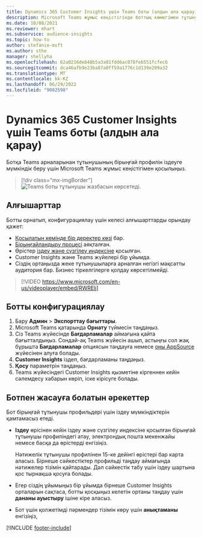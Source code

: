 ```yaml
---
title: Dynamics 365 Customer Insights үшін Teams боты (алдын ала қарау)
description: Microsoft Teams жұмыс кеңістігінде боттың көмегімен тұтынушының бірыңғай профильдерін іздеңіз.
ms.date: 10/08/2021
ms.reviewer: mhart
ms.subservice: audience-insights
ms.topic: how-to
author: stefanie-msft
ms.author: sthe
manager: shellyha
ms.openlocfilehash: 62a0216de848b5a3a81fdd6ac078feb551fcfec6
ms.sourcegitcommit: dca46afb9e23ba87a0ff59a1776c1d139e209a32
ms.translationtype: MT
ms.contentlocale: kk-KZ
ms.lasthandoff: 06/29/2022
ms.locfileid: "9082598"
---
```

# <a name="teams-bot-for-dynamics-365-customer-insights-preview"></a>Dynamics 365 Customer Insights үшін Teams боты (алдын ала қарау)

Ботқа Teams арналарынан тұтынушының бірыңғай профилін іздеуге мүмкіндік беру үшін Microsoft Teams жұмыс кеңістігімен қосылыңыз.

> [!div class="mx-imgBorder"]
> ![Teams боты тұтынушы жазбасын көрсетеді.](media/teams-bot.png "Teams боты тұтынушы жазбасын көрсетеді")

## <a name="prerequisites"></a>Алғышарттар

Ботты орнатып, конфигурациялау үшін келесі алғышарттарды орындау қажет:

- [Қосылатын кемінде бір деректер көзі](data-sources.md) бар.
- [Бірыңғайландыру процесі](data-unification.md) аяқталған.
- Өрістер [іздеу және сүзгілеу индексіне](search-filter-index.md) қосылған.
- Customer Insights және Teams жүйелері бір ұйымда.
- Сіздің ортаңызда жеке тұтынушыларға арналған негізгі мақсатты аудитория бар. Бизнес тіркелгілерге қолдау көрсетілмейді.


> [!VIDEO https://www.microsoft.com/en-us/videoplayer/embed/RWRElj]

## <a name="configure-the-bot"></a>Ботты конфигурациялау

1. Бару **Админ** > **Экспорттау бағыттары**.
1. Microsoft Teams қатарында **Орнату** түймесін таңдаңыз.
1. Сіз Teams жүйесінде **Бағдарламалар** аймағына қайта бағытталдыңыз. Сондай-ақ Teams жүйесін ашып, астыңғы сол жақ бұрышта **Бағдарламалар** опциясын таңдауға немесе [оны AppSource](https://go.microsoft.com/fwlink/?linkid=2124104) жүйесінен алуға болады.
1. **Customer Insights** іздеп, бағдарламаны таңдаңыз.
1. **Қосу** параметрін таңдаңыз.
1. Teams жүйесіндегі Customer Insights қызметіне кіргеннен кейін сәлемдесу хабарын көріп, іске кірісуге болады.

## <a name="things-you-can-do-with-the-bot"></a>Ботпен жасауға болатын әрекеттер

Бот бірыңғай тұтынушы профильдері үшін іздеу мүмкіндіктерін қамтамасыз етеді.

- **Іздеу** өрісінен кейін іздеу және сүзгілеу индексіне қосылған бірыңғай тұтынушы профиліндегі атау, электрондық пошта мекенжайы немесе басқа да өрістерді енгізіңіз.

  Нәтижелік тұтынушы профилінен 15-ке дейінгі өрістері бар карта аласыз. Бірнеше сәйкестіктер профильді таңдау аймағында нәтижелер тізімін қайтарады. Дәл сәйкестік табу үшін іздеу шартына қос тырнақша қосуға болады.

- Егер сіздің ұйымыңыз бір ұйымда бірнеше Customer Insights орталарын сақтаса, ботты қосқыңыз келетін ортаны таңдау үшін **дананы ауыстыру** ішіне кіре аласыз.

- Бот үшін қолжетімді пәрмендер тізімін көру үшін **анықтаманы** енгізіңіз,  


[!INCLUDE [footer-include](includes/footer-banner.md)]